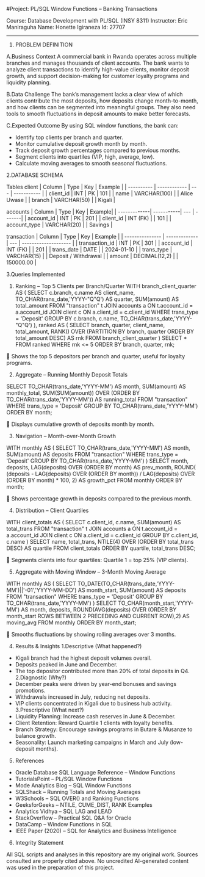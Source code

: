 #Project: PL/SQL Window Functions – Banking Transactions

Course: Database Development with PL/SQL (INSY 8311)
Instructor: Eric Maniraguha
Name: Honette Igiraneza
Id: 27707
________________________________________________________________________________________________
1. PROBLEM DEFINITION

A.Business Context
A commercial bank in Rwanda operates across multiple branches and manages thousands of client accounts. The bank wants to analyze client transactions to identify high-value clients, monitor deposit growth, and support decision-making for customer loyalty programs and liquidity planning.

B.Data Challenge
The bank’s management lacks a clear view of which clients contribute the most deposits, how deposits change month-to-month, and how clients can be segmented into meaningful groups. They also need tools to smooth fluctuations in deposit amounts to make better forecasts.

C.Expected Outcome
By using SQL window functions, the bank can:
* Identify top clients per branch and quarter.
* Monitor cumulative deposit growth month by month.
* Track deposit growth percentages compared to previous months.
* Segment clients into quartiles (VIP, high, average, low).
* Calculate moving averages to smooth seasonal fluctuations.
  
2.DATABASE SCHEMA

Tables
client
| Column     | Type         | Key | Example     |
| ---------- | ------------ | --- | ----------- |
| client_id  | INT           | PK  | 101         |
| name       | VARCHAR(100) |     | Alice Uwase |
| branch     | VARCHAR(50)  |     | Kigali      |

accounts
| Column        | Type        | Key | Example|
| -------------| -----------| --- | -------|
| account_id   | INT         | PK  | 201     |
| client_id    | INT (FK)    |     | 101     |
| account_type | VARCHAR(20) |     | Savings |

transaction
| Column          | Type          | Key | Example              |
| --------------- | ------------- | --- | -------------------- |
| transaction\_id | INT           | PK  | 301                  |
| account\_id     | INT (FK)      |     | 201                  |
| trans\_date     | DATE          |     | 2024-01-10           |
| trans\_type     | VARCHAR(15)   |     | Deposit / Withdrawal |
| amount          | DECIMAL(12,2) |     | 150000.00            |

3.Queries Implemented

1. Ranking – Top 5 Clients per Branch/Quarter
WITH branch_client_quarter AS (
  SELECT c.branch,
         c.name AS client_name,
         TO_CHAR(trans_date,'YYYY-"Q"Q') AS quarter,
         SUM(amount) AS total_amount
  FROM "transaction" t
  JOIN accounts a ON t.account_id = a.account_id
  JOIN client c ON a.client_id = c.client_id
  WHERE trans_type = 'Deposit'
  GROUP BY c.branch, c.name, TO_CHAR(trans_date,'YYYY-"Q"Q')
),
ranked AS (
  SELECT branch,
         quarter,
         client_name,
         total_amount,
         RANK() OVER (PARTITION BY branch, quarter ORDER BY total_amount DESC) AS rnk
  FROM branch_client_quarter
)
SELECT *
FROM ranked
WHERE rnk <= 5
ORDER BY branch, quarter, rnk;

🔹 Shows the top 5 depositors per branch and quarter, useful for loyalty programs.

2. Aggregate – Running Monthly Deposit Totals
   
SELECT TO_CHAR(trans_date,'YYYY-MM') AS month,
       SUM(amount) AS monthly_total,
       SUM(SUM(amount)) OVER (ORDER BY TO_CHAR(trans_date,'YYYY-MM')) AS running_total
FROM "transaction"
WHERE trans_type = 'Deposit'
GROUP BY TO_CHAR(trans_date,'YYYY-MM')
ORDER BY month;

🔹 Displays cumulative growth of deposits month by month.

3. Navigation – Month-over-Month Growth
   
WITH monthly AS (
  SELECT TO_CHAR(trans_date,'YYYY-MM') AS month,
         SUM(amount) AS deposits
  FROM "transaction"
  WHERE trans_type = 'Deposit'
  GROUP BY TO_CHAR(trans_date,'YYYY-MM')
)
SELECT month,
       deposits,
       LAG(deposits) OVER (ORDER BY month) AS prev_month,
       ROUND( (deposits - LAG(deposits) OVER (ORDER BY month))
             / LAG(deposits) OVER (ORDER BY month) * 100, 2) AS growth_pct
FROM monthly
ORDER BY month;

🔹 Shows percentage growth in deposits compared to the previous month.

4. Distribution – Client Quartiles
   
WITH client_totals AS (
  SELECT c.client_id,
         c.name,
         SUM(amount) AS total_trans
  FROM "transaction" t
  JOIN accounts a ON t.account_id = a.account_id
  JOIN client c ON a.client_id = c.client_id
  GROUP BY c.client_id, c.name
)
SELECT name,
       total_trans,
       NTILE(4) OVER (ORDER BY total_trans DESC) AS quartile
FROM client_totals
ORDER BY quartile, total_trans DESC;

🔹 Segments clients into four quartiles: Quartile 1 = top 25% (VIP clients).

5. Aggregate with Moving Window – 3-Month Moving Average
   
WITH monthly AS (
  SELECT TO_DATE(TO_CHAR(trans_date,'YYYY-MM')||'-01','YYYY-MM-DD') AS month_start,
         SUM(amount) AS deposits
  FROM "transaction"
  WHERE trans_type = 'Deposit'
  GROUP BY TO_CHAR(trans_date,'YYYY-MM')
)
SELECT TO_CHAR(month_start,'YYYY-MM') AS month,
       deposits,
       ROUND(AVG(deposits) OVER (ORDER BY month_start
                                 ROWS BETWEEN 2 PRECEDING AND CURRENT ROW),2) AS moving_avg
FROM monthly
ORDER BY month_start;

🔹 Smooths fluctuations by showing rolling averages over 3 months.

4. Results & Insights
1.Descriptive (What happened?)
* Kigali branch had the highest deposit volumes overall.
* Deposits peaked in June and December.
* The top depositor contributed more than 20% of total deposits in Q4.
2.Diagnostic (Why?)
* December peaks were driven by year-end bonuses and savings promotions.
* Withdrawals increased in July, reducing net deposits.
* VIP clients concentrated in Kigali due to business hub activity.
3.Prescriptive (What next?)
* Liquidity Planning: Increase cash reserves in June & December.
* Client Retention: Reward Quartile 1 clients with loyalty benefits.
* Branch Strategy: Encourage savings programs in Butare & Musanze to balance growth.
* Seasonality: Launch marketing campaigns in March and July (low-deposit months).

5. References

* Oracle Database SQL Language Reference – Window Functions
* TutorialsPoint – PL/SQL Window Functions
* Mode Analytics Blog – SQL Window Functions
* SQLShack – Running Totals and Moving Averages
* W3Schools – SQL OVER() and Ranking Functions
* GeeksforGeeks – NTILE, CUME_DIST, RANK Examples
* Analytics Vidhya – SQL LAG and LEAD
* StackOverflow – Practical SQL Q&A for Oracle
* DataCamp – Window Functions in SQL
* IEEE Paper (2020) – SQL for Analytics and Business Intelligence

6. Integrity Statement

All SQL scripts and analyses in this repository are my original work.
Sources consulted are properly cited above.
No uncredited AI-generated content was used in the preparation of this project.









